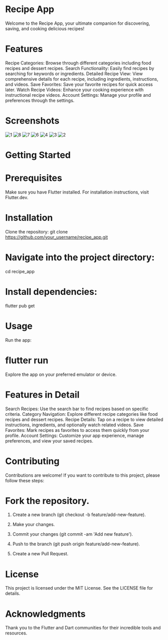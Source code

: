# Recipe App
Welcome to the Recipe App, your ultimate companion for discovering, saving, and cooking delicious recipes!

# Features
Recipe Categories: Browse through different categories including food recipes and dessert recipes.
Search Functionality: Easily find recipes by searching for keywords or ingredients.
Detailed Recipe View: View comprehensive details for each recipe, including ingredients, instructions, and videos.
Save Favorites: Save your favorite recipes for quick access later.
Watch Recipe Videos: Enhance your cooking experience with instructional recipe videos.
Account Settings: Manage your profile and preferences through the settings.

# Screenshots
![1](https://github.com/user-attachments/assets/eaa8dd64-529e-4558-a652-a72ee5426ed5)
![8](https://github.com/user-attachments/assets/1efde468-85e4-435b-a595-e114a1a55c52)
![7](https://github.com/user-attachments/assets/e83b77f5-28b0-43cd-b561-256ff4321247)
![6](https://github.com/user-attachments/assets/9cf28d79-793b-4a5d-b1a7-9f115268c05d)
![4](https://github.com/user-attachments/assets/0038e40f-c881-455c-a3fb-d512fb754c76)
![3](https://github.com/user-attachments/assets/e91aedfe-0987-4ff6-a51e-f527c1c8a526)
![2](https://github.com/user-attachments/assets/c6dab8a8-d722-42cd-8407-a161dff54450)



# Getting Started

# Prerequisites
Make sure you have Flutter installed. For installation instructions, visit Flutter.dev.

# Installation
Clone the repository:
git clone https://github.com/your_username/recipe_app.git

# Navigate into the project directory:
cd recipe_app

# Install dependencies:
flutter pub get

# Usage
Run the app:

# flutter run
Explore the app on your preferred emulator or device.

# Features in Detail
Search Recipes: Use the search bar to find recipes based on specific criteria.
Category Navigation: Explore different recipe categories like food recipes and dessert recipes.
Recipe Details: Tap on a recipe to view detailed instructions, ingredients, and optionally watch related videos.
Save Favorites: Mark recipes as favorites to access them quickly from your profile.
Account Settings: Customize your app experience, manage preferences, and view your saved recipes.

# Contributing
Contributions are welcome! If you want to contribute to this project, please follow these steps:

# Fork the repository.
1. Create a new branch (git checkout -b feature/add-new-feature).

2. Make your changes.
3. Commit your changes (git commit -am 'Add new feature').

4. Push to the branch (git push origin feature/add-new-feature).
5. Create a new Pull Request.

# License
This project is licensed under the MIT License. See the LICENSE file for details.

 # Acknowledgments
Thank you to the Flutter and Dart communities for their incredible tools and resources.
